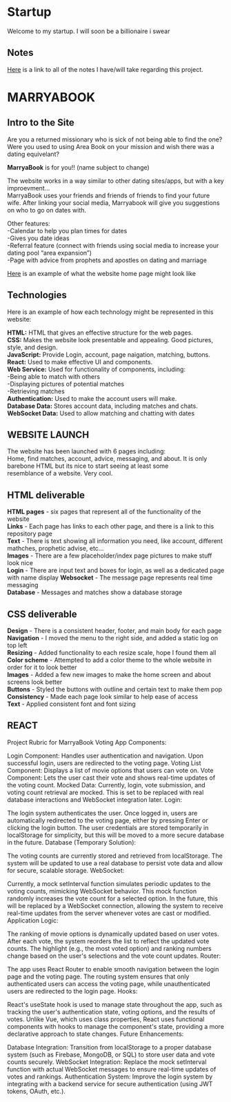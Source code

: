 # Startup
Welcome to my startup. I will soon be a billionaire i swear  
## Notes
[Here](https://github.com/bradencwatkins/startup/blob/main/notes.md) is a link to all of the notes I have/will take regarding this project.  

# MARRYABOOK  
## Intro to the Site  
Are you a returned missionary who is sick of not being able to find the one?  
Were you used to using Area Book on your mission and wish there was a dating equivelant?  
  
**MarryaBook** is for you!! (name subject to change)  
  
The website works in a way similar to other dating sites/apps, but with a key improevment...   
MarryaBook uses your friends and friends of friends to find your future wife. After linking your social media, Marryabook will give you suggestions on who to go on dates with.  
  
Other features:  
  -Calendar to help you plan times for dates  
  -Gives you date ideas  
  -Referral feature (connect with friends using social media to increase your dating pool “area expansion”)  
  -Page with advice from prophets and apostles on dating and marriage  
  
[Here](https://drive.google.com/file/d/1Eb0WA7tvIowid-mEEZiHedwYJ79e5i2W/view?usp=sharing) is an example of what the website home page might look like  

## Technologies  
Here is an example of how each technology might be represented in this website:  
  
**HTML:** HTML that gives an effective structure for the web pages.  
**CSS:** Makes the website look presentable and appealing. Good pictures, style, and design.  
**JavaScript:** Provide Login, account, page naigation, matching, buttons.  
**React:** Used to make effective UI and components.  
**Web Service:** Used for functionality of components, including:  
 -Being able to match with others  
 -Displaying pictures of potential matches  
 -Retrieving matches  
**Authentication:** Used to make the account users will make.  
**Database Data:** Stores account data, including matches and chats.  
**WebSocket Data:** Used to allow matching and chatting with dates  

## WEBSITE LAUNCH  
The website has been launched with 6 pages including:  
Home, find matches, account, advice, messaging, and about. It is only barebone HTML but its nice to start seeing at least some  
resemblance of a website. Very cool.  

## HTML deliverable  
**HTML pages** - six pages that represent all of the functionality of the website  
**Links** - Each page has links to each other page, and there is a link to this repository page  
**Text** - There is text showing all information you need, like account, different mathches, prophetic advise, etc...  
**Images** - There are a few placeholder/index page pictures to make stuff look nice  
**Login** - There are input text and boxes for login, as well as a dedicated page with name display
**Websocket** - The message page represents real time messaging  
**Database** - Messages and matches show a database storage  


## CSS deliverable  
**Design** - There is a consistent header, footer, and main body for each page  
**Navigation** - I moved the menu to the right side, and added a static log on top left  
**Resizing** - Added functionality to each resize scale, hope I found them all  
**Color scheme** - Attempted to add a color theme to the whole website in order for it to look better  
**Images** - Added a few new images to make the home screen and about screens look better  
**Buttons** - Styled the buttons with outline and certain text to make them pop  
**Consistency** - Made each page look similar to help ease of access  
**Text** - Applied consistent font and font sizing  

## REACT
Project Rubric for MarryaBook Voting App
Components:

Login Component: Handles user authentication and navigation. Upon successful login, users are redirected to the voting page.
Voting List Component: Displays a list of movie options that users can vote on.
Vote Component: Lets the user cast their vote and shows real-time updates of the voting count.
Mocked Data: Currently, login, vote submission, and voting count retrieval are mocked. This is set to be replaced with real database interactions and WebSocket integration later.
Login:

The login system authenticates the user. Once logged in, users are automatically redirected to the voting page, either by pressing Enter or clicking the login button.
The user credentials are stored temporarily in localStorage for simplicity, but this will be moved to a more secure database in the future.
Database (Temporary Solution):

The voting counts are currently stored and retrieved from localStorage. The system will be updated to use a real database to persist vote data and allow for secure, scalable storage.
WebSocket:

Currently, a mock setInterval function simulates periodic updates to the voting counts, mimicking WebSocket behavior. This mock function randomly increases the vote count for a selected option.
In the future, this will be replaced by a WebSocket connection, allowing the system to receive real-time updates from the server whenever votes are cast or modified.
Application Logic:

The ranking of movie options is dynamically updated based on user votes. After each vote, the system reorders the list to reflect the updated vote counts.
The highlight (e.g., the most voted option) and ranking numbers change based on the user's selections and the vote count updates.
Router:

The app uses React Router to enable smooth navigation between the login page and the voting page.
The routing system ensures that only authenticated users can access the voting page, while unauthenticated users are redirected to the login page.
Hooks:

React's useState hook is used to manage state throughout the app, such as tracking the user's authentication state, voting options, and the results of votes.
Unlike Vue, which uses class properties, React uses functional components with hooks to manage the component's state, providing a more declarative approach to state changes.
Future Enhancements:

Database Integration: Transition from localStorage to a proper database system (such as Firebase, MongoDB, or SQL) to store user data and vote counts securely.
WebSocket Integration: Replace the mock setInterval function with actual WebSocket messages to ensure real-time updates of votes and rankings.
Authentication System: Improve the login system by integrating with a backend service for secure authentication (using JWT tokens, OAuth, etc.).
